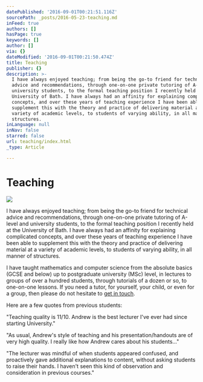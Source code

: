 ```yaml
---
datePublished: '2016-09-01T00:21:51.116Z'
sourcePath: _posts/2016-05-23-teaching.md
inFeed: true
authors: []
hasPage: true
keywords: []
author: []
via: {}
dateModified: '2016-09-01T00:21:50.474Z'
title: Teaching
publisher: {}
description: >-
  I have always enjoyed teaching; from being the go-to friend for technical
  advice and recommendations, through one-on-one private tutoring of A-level and
  university students, to the formal teaching position I recently held at the
  University of Bath. I have always had an affinity for explaining complicated
  concepts, and over these years of teaching experience I have been able to
  supplement this with the theory and practice of delivering material at a
  variety of academic levels, to students of varying ability, in all manner of
  structures.
inLanguage: null
inNav: false
starred: false
url: teaching/index.html
_type: Article

---
```

# Teaching
![](https://the-grid-user-content.s3-us-west-2.amazonaws.com/ef2e6a46-7e96-4c78-b93e-2cd60a8befaf.jpg)

I have always enjoyed teaching; from being the go-to friend for technical advice and recommendations, through one-on-one private tutoring of A-level and university students, to the formal teaching position I recently held at the University of Bath. I have always had an affinity for explaining complicated concepts, and over these years of teaching experience I have been able to supplement this with the theory and practice of delivering material at a variety of academic levels, to students of varying ability, in all manner of structures.

I have taught mathematics and computer science from the absolute basics (GCSE and below) up to postgraduate university (MSc) level, in lectures to groups of over a hundred students, through tutorials of a dozen or so, to one-on-one lessons. If you need a tutor, for yourself, your child, or even for a group, then please do not hesitate to [get in touch][0].

Here are a few quotes from previous students:

"Teaching quality is 11/10\. Andrew is the best lecturer I've ever had since starting University."

"As usual, Andrew's style of teaching and his presentation/handouts are of very high quality. I really like how Andrew cares about his students..."

"The lecturer was mindful of when students appeared confused, and proactively gave additional explanations to content, without asking students to raise their hands. I haven't seen this kind of observation and consideration in previous courses."

[0]: mailto:andrewchinery@gmail.com